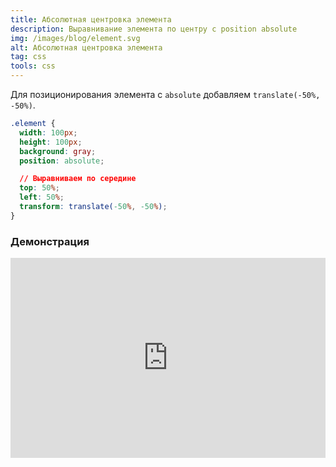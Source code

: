 ```yaml
---
title: Абсолютная центровка элемента
description: Выравнивание элемента по центру с position absolute
img: /images/blog/element.svg
alt: Абсолютная центровка элемента
tag: css
tools: css
---
```


Для позиционирования элемента с `absolute` добавляем `translate(-50%, -50%)`.

```css
.element {
  width: 100px;
  height: 100px;
  background: gray;
  position: absolute;

  // Выравниваем по середине
  top: 50%;
  left: 50%;
  transform: translate(-50%, -50%);
}
```

### Демонстрация
<iframe height="320" style="width: 100%;" scrolling="no" title="Абсолютная центровка элемента" src="https://codepen.io/a-zharikov/embed/LYmrPwK?default-tab=css%2Cresult&theme-id=dark" frameborder="no" loading="lazy" allowtransparency="true" allowfullscreen="true"></iframe>